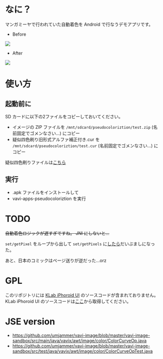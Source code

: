 # なに？

 マンガミーヤで行われていた自動着色を Android で行なうデモアプリです。

* Before

<img src="http://farm8.staticflickr.com/7194/6868888845_e796a3eaa6_m.jpg" />

* After

<img src="http://farm8.staticflickr.com/7188/6868864913_a4208be509_m.jpg" />

# 使い方

## 起動前に

 SD カードに以下の2ファイルをコピーしておいてください。

* イメージの ZIP ファイルを `/mnt/sdcard/pseudocoloriztion/test.zip` (名前固定でゴメンなさい...) にコピー
* 疑似四色刷り旧形式アルファ補正付き.cur を `/mnt/sdcard/pseudocoloriztion/test.cur` (名前固定でゴメンなさい...) にコピー

 疑似四色刷りファイルは<a href="http://www1.axfc.net/uploader/File/so/File_56252.zip">こちら</a>

## 実行

* .apk ファイルをインストールして
* vavi-apps-pseudocoloriztion を実行

# TODO

~~自動着色ロジックが遅すぎですね。 JNI にしないと...~~

`set/getPixel` をループから出して `set/getPixels` に<a href="https://github.com/umjammer/vavi-apps-pseudocolorization/commit/4f9ce54df43602c48bf69acf38c82bc824bbd01c#diff-336237e6cf1498512c051d172fcd73ee">したら</a>だいぶましになった。

あと、日本のコミックはページ送りが逆だった...orz

# GPL

このリポジトリには [KLab iPhoroid UI](https://github.com/KLab/iPhoroidUI) のソースコードが含まれておりません。
KLab iPhoroid UI のソースコードは<a href="https://github.com/KLab/iPhoroidUI">ここ</a>から取得してください。

# JSE version

* https://github.com/umjammer/vavi-image/blob/master/vavi-image-sandbox/src/main/java/vavix/awt/image/color/ColorCurveOp.java
* https://github.com/umjammer/vavi-image/blob/master/vavi-image-sandbox/src/test/java/vavix/awt/image/color/ColorCurveOpTest.java
